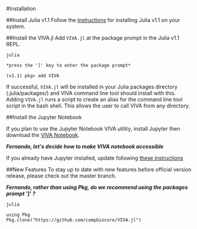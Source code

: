 #Installation

##Install Julia v1.1
Follow the [instructions]("") for installing Julia v1.1 on your system.

##Install the VIVA.jl
Add `VIVA.jl` at the package prompt in the Julia v1.1 REPL.

```
julia

*press the ']' key to enter the package prompt*

(v1.1) pkg> add VIVA

```

If successful, `VIVA.jl` will be installed in your Julia packages directory (.julia/packages/) and VIVA command line tool should install with this. Adding `VIVA.jl` runs a script to create an alias for the command line tool script in the bash shell. This allows the user to call VIVA from any directory.


##Install the Jupyter Notebook

If you plan to use the Jupyter Notebook VIVA utility, install Jupyter then download the [VIVA Notebook]().

***Fernando, let's decide how to make VIVA notebook accessible***

If you already have Jupyter installed, update following [these instructions](https://jupyter.readthedocs.io/en/latest/projects/upgrade-notebook.html)


##New Features
To stay up to date with new features before official version release, please check out the master branch.

***Fernando, rather than using Pkg, do we recommend using the packages prompt ']' ?***

```
julia

using Pkg
Pkg.clone("https://github.com/compbiocore/VIVA.jl")
```
